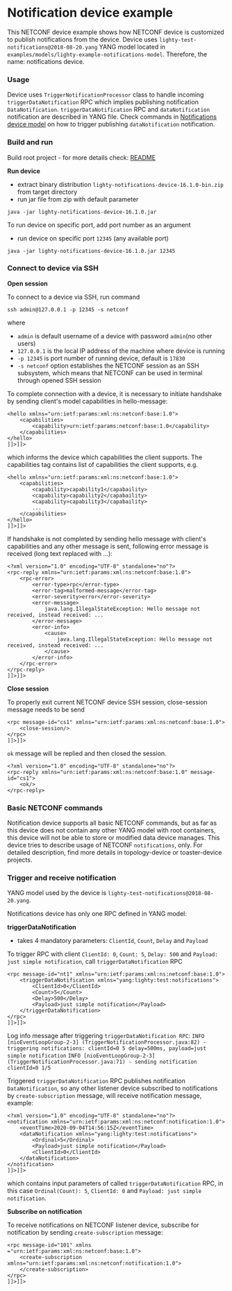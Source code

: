 # Notification device example
This NETCONF device example shows how NETCONF device is customized to publish notifications from the device. Device uses `lighty-test-notifications@2018-08-20.yang` YANG model located in `examples/models/lighty-example-notifications-model`. Therefore, the name: notifications device.

### Usage
Device uses `TriggerNotificationProcessor` class to handle incoming `triggerDataNotification` RPC which implies publishing notification `DataNotification`.
`triggerDataNotification` RPC and `dataNotification` notification are described in YANG file.
Check commands in [Notifications device model](#notifications-device-model) on how to trigger publishing `dataNotification` notification.

### Build and run
Build root project - for more details check: [README](../../../README.md)

**Run device**
* extract binary distribution `lighty-notifications-device-16.1.0-bin.zip`
from target directory
* run jar file from zip with default parameter
```
java -jar lighty-notifications-device-16.1.0.jar
```
To run device on specific port, add port number as an argument
* run device on specific port `12345` (any available port)
```
java -jar lighty-notifications-device-16.1.0.jar 12345
```

### Connect to device via SSH
**Open session**

To connect to a device via SSH, run command

```
ssh admin@127.0.0.1 -p 12345 -s netconf
```

where
- `admin` is default username of a device with password `admin`(no other users)
- `127.0.0.1` is the local IP address of the machine where device is running
- `-p 12345` is port number of running device, default is `17830`
- `-s netconf` option establishes the NETCONF session as an SSH subsystem,
which means that NETCONF can be used in terminal through opened SSH session

To complete connection with a device, it is necessary to initiate handshake by
sending client's model capabilities in hello-message:

```
<hello xmlns="urn:ietf:params:xml:ns:netconf:base:1.0">
    <capabilities>
        <capability>urn:ietf:params:netconf:base:1.0</capability>
    </capabilities>
</hello>
]]>]]>
```
which informs the device which capabilities the client supports.
The capabilities tag contains list of capabilities the client supports, e.g.
```
<hello xmlns="urn:ietf:params:xml:ns:netconf:base:1.0">
    <capabilities>
        <capability>capability1</capabaility>
        <capability>capability2</capabaility>
        <capability>capability3</capabaility>
        ...
    </capabilities>
</hello>
]]>]]>
```

If handshake is not completed by sending hello message with client's capabilities
and any other message is sent, following error message is received (long text replaced with ...):
```
<?xml version="1.0" encoding="UTF-8" standalone="no"?>
<rpc-reply xmlns="urn:ietf:params:xml:ns:netconf:base:1.0">
    <rpc-error>
        <error-type>rpc</error-type>
        <error-tag>malformed-message</error-tag>
        <error-severity>error</error-severity>
        <error-message>
            java.lang.IllegalStateException: Hello message not received, instead received: ...
        </error-message>
        <error-info>
            <cause>
                java.lang.IllegalStateException: Hello message not received, instead received: ...
            </cause>
        </error-info>
    </rpc-error>
</rpc-reply>
]]>]]>
```

**Close session**

To properly exit current NETCONF device SSH session, close-session message
needs to be send
```
<rpc message-id="cs1" xmlns="urn:ietf:params:xml:ns:netconf:base:1.0">
    <close-session/>
</rpc>
]]>]]>
```
`ok` message will be replied and then closed the session.
```
<?xml version="1.0" encoding="UTF-8" standalone="no"?>
<rpc-reply xmlns="urn:ietf:params:xml:ns:netconf:base:1.0" message-id="cs1">
    <ok/>
</rpc-reply>
```

### Basic NETCONF commands

Notification device supports all basic NETCONF commands,
but as far as this device does not contain any other YANG model with root containers,
this device will not be able to store or modified data device manages.
This device tries to describe usage of NETCONF `notifications`, only.
For detailed description, find more details in topology-device or toaster-device projects.

### Trigger and receive notification
YANG model used by the device is `lighty-test-notifications@2018-08-20.yang`.

Notifications device has only one RPC defined in YANG model:

**triggerDataNotification**

- takes 4 mandatory parameters: `ClientId`, `Count`, `Delay` and `Payload`

To trigger RPC with
client `ClientId: 0`, `Count: 5`, `Delay: 500` and `Payload: just simple notification`,
call `triggerDataNotification` RPC

```
<rpc message-id="nt1" xmlns="urn:ietf:params:xml:ns:netconf:base:1.0">
    <triggerDataNotification xmlns="yang:lighty:test:notifications">
        <ClientId>0</ClientId>
        <Count>5</Count>
        <Delay>500</Delay>
        <Payload>just simple notification</Payload>
    </triggerDataNotification>
</rpc>
]]>]]>
```

Log info message after triggering `triggerDataNotification RPC`:
`INFO [nioEventLoopGroup-2-3] (TriggerNotificationProcessor.java:82) - triggering notifications: clientId=0 5 delay=500ms, payload=just simple notification`
`INFO [nioEventLoopGroup-2-3] (TriggerNotificationProcessor.java:71) - sending notification clientId=0 1/5`

Triggered `triggerDataNotification` RPC publishes notification `DataNotification`,
so any other listener device subscribed to notifications by `create-subscription` message,
will receive notification message, example:
```
<?xml version="1.0" encoding="UTF-8" standalone="no"?>
<notification xmlns="urn:ietf:params:xml:ns:netconf:notification:1.0">
    <eventTime>2020-09-04T14:56:15Z</eventTime>
    <dataNotification xmlns="yang:lighty:test:notifications">
        <Ordinal>5</Ordinal>
        <Payload>just simple notification</Payload>
        <ClientId>0</ClientId>
    </dataNotification>
</notification>
]]>]]>
```

which contains input parameters of called `triggerDataNotification` RPC,
in this case `Ordinal(Count): 5`, `ClientId: 0` and `Payload: just simple notification`.

**Subscribe on notification**

To receive notifications on NETCONF listener device, subscribe
for notification by sending `create-subscription` message:

```
<rpc message-id="101" xmlns ="urn:ietf:params:xml:ns:netconf:base:1.0">
    <create-subscription xmlns="urn:ietf:params:xml:ns:netconf:notification:1.0">
    </create-subscription>
</rpc>
]]>]]>
```
